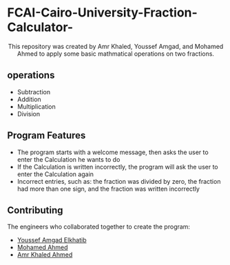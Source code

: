 # FCAI-Cairo-University-Fraction-Calculator-
<div align='center'>


This repository was created by Amr Khaled, Youssef Amgad, and Mohamed Ahmed to apply some basic mathmatical operations on two fractions.
</div>

## operations


- Subtraction
- Addition
- Multiplication
- Division


## Program Features
- The program starts with a welcome message, then asks the user to enter the Calculation he wants to do
- If the Calculation is written incorrectly, the program will ask the user to enter the Calculation again
- Incorrect entries, such as: the fraction was divided by zero, the fraction had more than one sign, and the fraction was written incorrectly
## Contributing

The engineers who collaborated together to create the program:

- [Youssef Amgad Elkhatib](https://github.com/YoussefElkhatib)
- [Mohamed Ahmed](https://github.com/mohamedahmed2005)
- [Amr Khaled Ahmed](https://github.com/Amr-Khaled-Ahmed)


